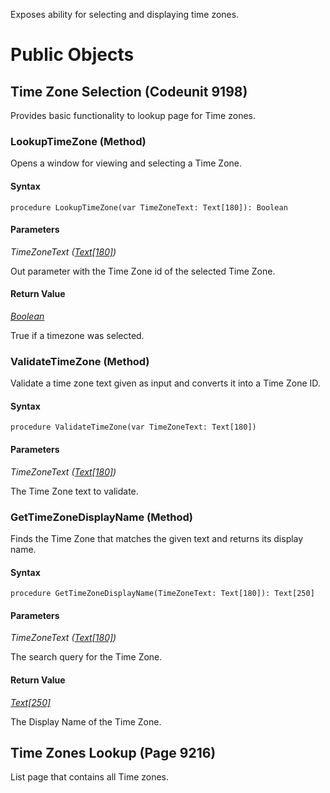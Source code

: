 Exposes ability for selecting and displaying time zones.
# Public Objects
## Time Zone Selection (Codeunit 9198)

 Provides basic functionality to lookup page for Time zones.
 

### LookupTimeZone (Method) <a name="LookupTimeZone"></a> 

 Opens a window for viewing and selecting a Time Zone.
 

#### Syntax
```
procedure LookupTimeZone(var TimeZoneText: Text[180]): Boolean
```
#### Parameters
*TimeZoneText ([Text[180]](https://docs.microsoft.com/en-us/dynamics365/business-central/dev-itpro/developer/methods-auto/text/text-data-type))* 

Out parameter with the Time Zone id of the selected Time Zone.

#### Return Value
*[Boolean](https://docs.microsoft.com/en-us/dynamics365/business-central/dev-itpro/developer/methods-auto/boolean/boolean-data-type)*

True if a timezone was selected.
### ValidateTimeZone (Method) <a name="ValidateTimeZone"></a> 

 Validate a time zone text given as input and converts it into a Time Zone ID.
 

#### Syntax
```
procedure ValidateTimeZone(var TimeZoneText: Text[180])
```
#### Parameters
*TimeZoneText ([Text[180]](https://docs.microsoft.com/en-us/dynamics365/business-central/dev-itpro/developer/methods-auto/text/text-data-type))* 

The Time Zone text to validate.

### GetTimeZoneDisplayName (Method) <a name="GetTimeZoneDisplayName"></a> 

 Finds the Time Zone that matches the given text and returns its display name.
 

#### Syntax
```
procedure GetTimeZoneDisplayName(TimeZoneText: Text[180]): Text[250]
```
#### Parameters
*TimeZoneText ([Text[180]](https://docs.microsoft.com/en-us/dynamics365/business-central/dev-itpro/developer/methods-auto/text/text-data-type))* 

The search query for the Time Zone.

#### Return Value
*[Text[250]](https://docs.microsoft.com/en-us/dynamics365/business-central/dev-itpro/developer/methods-auto/text/text-data-type)*

The Display Name of the Time Zone.

## Time Zones Lookup (Page 9216)

 List page that contains all Time zones.
 

